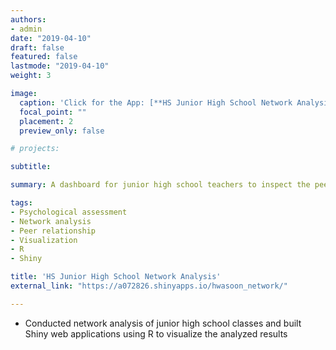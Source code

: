 ```yaml
---
authors:
- admin
date: "2019-04-10"
draft: false
featured: false
lastmode: "2019-04-10"
weight: 3

image:
  caption: 'Click for the App: [**HS Junior High School Network Analysis**](https://a072826.shinyapps.io/hwasoon_network/)'
  focal_point: ""
  placement: 2
  preview_only: false

# projects: 

subtitle: 

summary: A dashboard for junior high school teachers to inspect the peer networks of students and their psychological properties. 

tags:
- Psychological assessment
- Network analysis
- Peer relationship
- Visualization
- R
- Shiny

title: 'HS Junior High School Network Analysis'
external_link: "https://a072826.shinyapps.io/hwasoon_network/"

---
```


- Conducted network analysis of junior high school classes and built Shiny web applications using R to visualize the analyzed results

